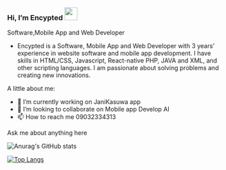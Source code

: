  ### Hi, I’m Encypted  <img src="https://raw.githubusercontent.com/MartinHeinz/MartinHeinz/master/wave.gif" width="30px">
 
Software,Mobile App and Web Developer

- Encypted is a Software, Mobile App and Web Developer with 3 years’ experience in website software and mobile app development. I have skills in HTML/CSS, Javascript, React-native PHP, JAVA and XML, and other scripting languages. I am passionate about solving problems and creating new innovations.

A little about me:

- 🌱 I’m currently working on JaniKasuwa app
- 💞️ I’m looking to collaborate on Mobile app Develop AI
- 📫 How to reach me 09032334313


Ask me about anything here


<!-- [![Anurag's github stats](https://github-readme-stats.vercel.app/api?username=encrip)](https://github.com/encrip/github-readme-stats) -->

<!---
encrip/encrip is a ✨ special ✨ repository because its `README.md` (this file) appears on your GitHub profile.
You can click the Preview link to take a look at your changes.
--->

<!-- ![Anurag's GitHub stats](https://github-readme-stats.vercel.app/api?username=encrip&show_icons=true&theme=radical) -->
<!-- [Anurag's GitHub stats](https://github-readme-stats.vercel.app/api?username=encrip&show_icons=true) -->
<!-- [![Anurag's GitHub stats](https://github-readme-stats.vercel.app/api?username=encrip)](https://github.com/anuraghazra/github-readme-stats) --> 

![Anurag's GitHub stats](https://github-readme-stats.vercel.app/api?username=encrip&show_icons=true)

[![Top Langs](https://github-readme-stats.vercel.app/api/top-langs/?username=encrip&layout=compact&show_icons=true)](https://github.com/encrip/github-readme-stats)



